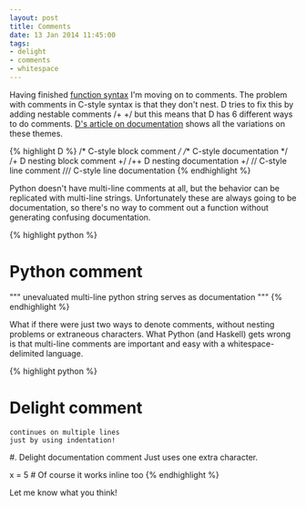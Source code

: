 ```yaml
---
layout: post
title: Comments
date: 13 Jan 2014 11:45:00
tags:
- delight
- comments
- whitespace
---
```


Having finished [function syntax](/2014/01/05/delightful-function-syntax.html) I'm moving on to comments. The problem with comments in C-style syntax is that they don't nest. D tries to fix this by adding nestable comments /+ +/ but this means that D has 6 different ways to do comments. [D's article on documentation](http://dlang.org/ddoc.html) shows all the variations on these themes.

{% highlight D %}
/* C-style block comment */
/** C-style documentation */
/+ D nesting block comment +/
/++ D nesting documentation +/
// C-style line comment
/// C-style line documentation
{% endhighlight %}

Python doesn't have multi-line comments at all, but the behavior can be replicated with multi-line strings. Unfortunately these are always going to be documentation, so there's no way to comment out a function without generating confusing documentation.

{% highlight python %}
# Python comment
""" unevaluated multi-line python string
serves as documentation """
{% endhighlight %}

What if there were just two ways to denote comments, without nesting problems or extraneous characters. What Python (and Haskell) gets wrong is that multi-line comments are important and easy with a whitespace-delimited language.

{% highlight python %}
# Delight comment
	continues on multiple lines
	just by using indentation!

#. Delight documentation comment
	Just uses one extra character.

x = 5 # Of course it works inline too
{% endhighlight %}

Let me know what you think!
